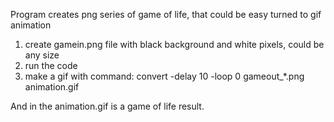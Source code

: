 Program creates png series of game of life, that could be easy turned to gif animation

1) create gamein.png file with black background and white pixels, could be any size
2) run the code
3) make a gif with command: convert -delay 10 -loop 0 gameout_*.png animation.gif

And in the animation.gif is a game of life result.